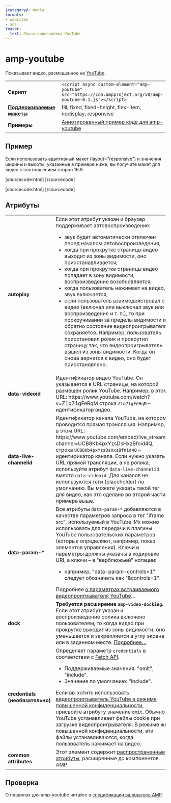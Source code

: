 ```yaml
---
$category@: media
formats:
- websites
- ads
teaser:
  text: Показ видеоролика YouTube
---
```




<!--
       Copyright 2016 The AMP HTML Authors. All Rights Reserved.

       Licensed under the Apache License, Version 2.0 (the "License");
     you may not use this file except in compliance with the License.
     You may obtain a copy of the License at

     http://www.apache.org/licenses/LICENSE-2.0

     Unless required by applicable law or agreed to in writing, software
     distributed under the License is distributed on an "AS-IS" BASIS,
     WITHOUT WARRANTIES OR CONDITIONS OF ANY KIND, either express or implied.
     See the License for the specific language governing permissions and
     limitations under the License.
-->

# amp-youtube

Показывает видео, размещенное на [YouTube](https://www.youtube.com/).

<table>
  <tr>
    <td width="40%"><strong>Скрипт</strong></td>
    <td><code>&lt;script async custom-element="amp-youtube" src="https://cdn.ampproject.org/v0/amp-youtube-0.1.js">&lt;/script></code></td>
  </tr>
  <tr>
    <td class="col-fourty"><strong><a href="{{g.doc('/content/amp-dev/documentation/guides-and-tutorials/develop/style_and_layout/control_layout.md', locale=doc.locale).url.path}}">Поддерживаемые макеты</a></strong></td>
    <td>fill, fixed, fixed-height, flex-item, nodisplay, responsive</td>
  </tr>
  <tr>
    <td width="40%"><strong>Примеры</strong></td>
    <td><a href="https://ampbyexample.com/components/amp-youtube/">Аннотированный пример кода для amp-youtube</a></td>
  </tr>
</table>

## Пример

Если использовать адаптивный макет (layout="responsive") и значения ширины и высоты, указанные в примере ниже, вы получите макет для видео с соотношением сторон 16:9.

[sourcecode:html]
<amp-youtube
    data-videoid="mGENRKrdoGY"
    layout="responsive"
    width="480" height="270"></amp-youtube>
  [/sourcecode]

  [sourcecode:html]
  <amp-youtube
      id="myLiveChannel"
      data-live-channelid="UCB8Kb4pxYzsDsHxzBfnid4Q"
      width="358"
      height="204"
      layout="responsive">
    <amp-img
      src="https://i.ytimg.com/vi/Wm1fWz-7nLQ/hqdefault_live.jpg"
      placeholder
      layout="fill"
      />
  </amp-youtube>
  [/sourcecode]

## Атрибуты

<table>
  <tr>
    <td width="40%"><strong>autoplay</strong></td>
    <td>Если этот атрибут указан и браузер поддерживает автовоспроизведение:
      <ul>
        <li>звук будет автоматически отключен перед началом автовоспроизведения;
        </li>
        <li>когда при прокрутке страницы видео выходит из зоны видимости, оно приостанавливается;
        </li>
        <li>когда при прокрутке страницы видео попадает в зону видимости, воспроизведение возобновляется;
        </li>
        <li>когда пользователь нажимает на видео, звук включается;
        </li>
        <li>если пользователь взаимодействовал с видео (включал или выключал звук или воспроизведение и т. п.), то при прокручивании за пределы видимости и обратно состояние видеопроигрывателя сохраняется. Например, пользователь приостановил ролик и прокрутил страницу так, что видеопроигрыватель вышел из зоны видимости. Когда он снова вернется к видео, оно будет приостановлено.
        </li>
      </ul></td>
    </tr>
    <tr>
      <td width="40%"><strong>data-videoid</strong></td>
      <td>Идентификатор видео YouTube. Он указывается в URL страницы, на которой размещен ролик YouTube.
          Например, в этом URL: https://www.youtube.com/watch?v=Z1q71gFeRqM строка <code>Z1q71gFeRqM</code> – идентификатор видео.</td>
      </tr>
      <tr>
        <td width="40%"><strong>data-live-channelid</strong></td>
        <td>Идентификатор канала YouTube, на котором проводится прямая трансляция. Например, в этом URL: https://www.youtube.com/embed/live_stream?channel=UCB8Kb4pxYzsDsHxzBfnid4Q, строка <code>UCB8Kb4pxYzsDsHxzBfnid4Q</code> – идентификатор канала. Если нужно указать URL прямой трансляции, а не ролика, используйте атрибут <code>data-live-channelid</code> вместо <code>data-videoid</code>. Для каналов не используются теги (placeholder) по умолчанию. Вы можете указать такой тег для видео, как это сделано во второй части примера выше.</td>
      </tr>
      <tr>
        <td width="40%"><strong>data-param-*</strong></td>
        <td>Все атрибуты <code>data-param-*</code> добавляются в качестве параметров запроса в тег "iframe src", используемый в YouTube. Их можно использовать для передачи в плагины YouTube пользовательских параметров (которые определяют, например, показ элементов управления).
            Ключи и параметры должны указаны в кодировке URI, а ключи – в "верблюжьей" нотации:
            <ul>
            <li>например, "data-param-controls=1" следует обозначать как "&amp;controls=1".</li>
          </ul>
          Подробнее <a href="https://developers.google.com/youtube/player_parameters">о параметрах встраиваемого видеопроигрывателя YouTube</a>…
        </td>
      </tr>
      <tr>
        <td width="40%"><strong>dock</strong></td>
        <td><strong>Требуется расширение <code>amp-video-docking</code>.</strong> Если этот атрибут указан и воспроизведение ролика включено пользователем, то когда видео при прокрутке выходит из зоны видимости, оно уменьшается и закрепляется в углу экрана или в заданном месте.
          <a href="{{g.doc('/content/amp-dev/documentation/components/reference/amp-video-docking.md', locale=doc.locale).url.path}}">Подробнее…</a></td>
        </tr>
        <tr>
          <td width="40%"><strong>credentials (необязательно)</strong></td>
          <td>Определяет параметр <code>credentials</code> в соответствии с <a href="https://fetch.spec.whatwg.org/">Fetch API</a>.
            <ul>
              <li>Поддерживаемые значения: "omit", "include".</li>
              <li>Значение по умолчанию: "include".</li>
            </ul>
            Если вы хотите использовать <a href="http://www.google.com/support/youtube/bin/answer.py?answer=141046">видеопроигрыватель YouTube в режиме повышенной конфиденциальности</a>, присвойте атрибуту значение <code>omit</code>.
            Обычно YouTube устанавливает файлы cookie при загрузке видеопроигрывателя. В режиме же повышенной конфиденциальности, эти файлы устанавливаются, когда пользователь нажимает на видео.</td>
          </tr>
          <tr>
            <td width="40%"><strong>common attributes</strong></td>
            <td>Этот элемент содержит <a href="https://www.ampproject.org/docs/reference/common_attributes">распространенные атрибуты</a>, расширенные до компонентов AMP.</td>
          </tr>
        </table>

## Проверка

О правилах для amp-youtube читайте в [спецификации валидатора AMP](https://github.com/ampproject/amphtml/blob/master/extensions/amp-youtube/validator-amp-youtube.protoascii).
